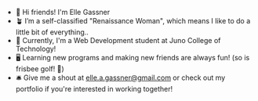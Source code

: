 - 🐳 Hi friends! I'm Elle Gassner
- 🪴 I’m a self-classified "Renaissance Woman", which means I like to do a little bit of everything..
- 🏫 Currently, I'm a Web Development student at Juno College of Technology!
- 🖥️ Learning new programs and making new friends are always fun! (so is frisbee golf! 🥏)
- 🛎️ Give me a shout at elle.a.gassner@gmail.com or check out my portfolio if you're interested in working together!

<!---
ellegassner/ellegassner is a ✨ special ✨ repository because its `README.md` (this file) appears on your GitHub profile.
You can click the Preview link to take a look at your changes.
--->
